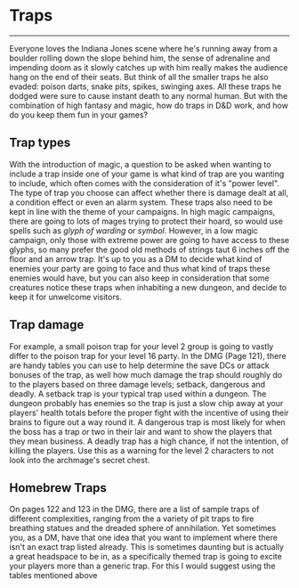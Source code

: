 # Traps
* * *

Everyone loves the Indiana Jones scene where he's running away from a boulder rolling down the slope behind him, the sense of adrenaline and impending doom as it slowly catches up with him really makes the audience hang on the end of their seats. But think of all the smaller traps he also evaded: poison darts, snake pits, spikes, swinging axes. All these traps he dodged were sure to cause instant death to any normal human. But with the combination of high fantasy and magic, how do traps in D&D work, and how do you keep them fun in your games?

## Trap types
With the introduction of magic, a question to be asked when wanting to include a trap inside one of your game is what kind of trap are you wanting to include, which often comes with the consideration of it's "power level". The type of trap you choose can affect whether there is damage dealt at all, a condition effect or even an alarm system. These traps also need to be kept in line with the theme of your campaigns. In high magic campaigns, there are going to lots of mages trying to protect their hoard, so would use spells such as *glyph of warding* or *symbol*. However, in a low magic campaign, only those with extreme power are going to have access to these glyphs, so many prefer the good old methods of strings taut 6 inches off the floor and an arrow trap. It's up to you as a DM to decide what kind of enemies your party are going to face and thus what kind of traps these enemies would have, but you can also keep in consideration that some creatures notice these traps when inhabiting a new dungeon, and decide to keep it for unwelcome visitors.

## Trap damage
 For example, a small poison trap for your level 2 group is going to vastly differ to the poison trap for your level 16 party. In the DMG (Page 121), there are handy tables you can use to help determine the save DCs or attack bonuses of the trap, as well how much damage the trap should roughly do to the players based on three damage levels; setback, dangerous and deadly. A setback trap is your typical trap used within a dungeon. The dungeon probably has enemies so the trap is just a slow chip away at your players' health totals before the proper fight with the incentive of using their brains to figure out a way round it. A dangerous trap is most likely for when the boss has a trap or two in their lair and want to show the players that they mean business. A deadly trap has a high chance, if not the intention, of killing the players. Use this as a warning for the level 2 characters to not look into the archmage's secret chest.
 
 ## Homebrew Traps
 On pages 122 and 123 in the DMG, there are a list of sample traps of different complexities, ranging from the a variety of pit traps to fire breathing statues and the dreaded sphere of annihilation. Yet sometimes you, as a DM, have that one idea that you want to implement where there isn't an exact trap listed already. This is sometimes daunting but is actually a great headspace to be in, as a specifically themed trap is going to excite your players more than a generic trap. For this I would suggest using the tables mentioned above 
